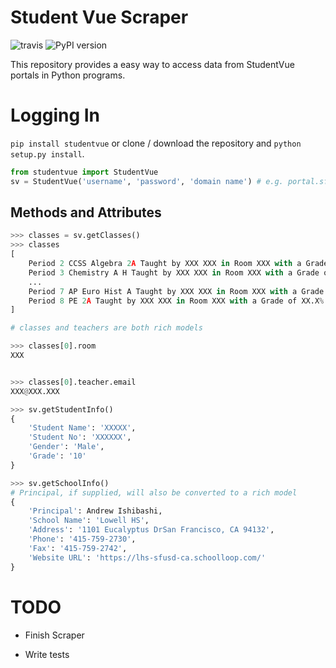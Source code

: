 # Student Vue Scraper
![travis](https://travis-ci.org/kajchang/StudentVue.svg?branch=master)
![PyPI version](https://badge.fury.io/py/StudentVue.svg)

This repository provides a easy way to access data from StudentVue portals in Python programs.

# Logging In

`pip install studentvue` or clone / download the repository and `python setup.py install`.

```python
from studentvue import StudentVue
sv = StudentVue('username', 'password', 'domain name') # e.g. portal.sfusd.edu
```


## Methods and Attributes

```python
>>> classes = sv.getClasses()
>>> classes
[
    Period 2 CCSS Algebra 2A Taught by XXX XXX in Room XXX with a Grade of XX.X%,
    Period 3 Chemistry A H Taught by XXX XXX in Room XXX with a Grade of XX.X%,
    ...
    Period 7 AP Euro Hist A Taught by XXX XXX in Room XXX with a Grade of XX.X%,
    Period 8 PE 2A Taught by XXX XXX in Room XXX with a Grade of XX.X%
]

# classes and teachers are both rich models

>>> classes[0].room
XXX


>>> classes[0].teacher.email
XXX@XXX.XXX
```

```python
>>> sv.getStudentInfo()
{
    'Student Name': 'XXXXX',
    'Student No': 'XXXXXX',
    'Gender': 'Male',
    'Grade': '10'
}
```

```python
>>> sv.getSchoolInfo()
# Principal, if supplied, will also be converted to a rich model
{
    'Principal': Andrew Ishibashi,
    'School Name': 'Lowell HS',
    'Address': '1101 Eucalyptus DrSan Francisco, CA 94132',
    'Phone': '415-759-2730',
    'Fax': '415-759-2742',
    'Website URL': 'https://lhs-sfusd-ca.schoolloop.com/'
}
```

# TODO

- Finish Scraper

- Write tests

